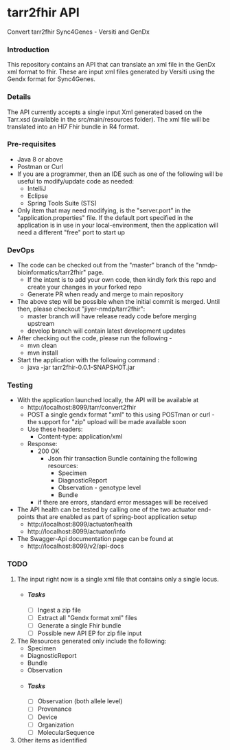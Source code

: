 # tarr2fhir API
Convert tarr2fhir Sync4Genes - Versiti and GenDx


### Introduction
This repository contains an API that can translate an xml file in the GenDx xml format to fhir. These are input xml files generated by Versiti using the Gendx format for Sync4Genes.


### Details
The API currently accepts a single input Xml generated based on the Tarr.xsd (available in the src/main/resources folder). The xml file will be translated into an Hl7 Fhir bundle in R4 format. 


### Pre-requisites
- Java 8 or above
- Postman or Curl
- If you are a programmer, then an IDE such as one of the following will be useful to modify/update code as needed:
   - IntelliJ 
   - Eclipse
   - Spring Tools Suite (STS) 
- Only item that may need modifying, is the "server.port" in the "application.properties" file. If the default port specified in the application is in use in your local-environment, then the application will need a different "free" port to start up  


### DevOps 
- The code can be checked out from the "master" branch of the "nmdp-bioinformatics/tarr2fhir" page. 
   - If the intent is to add your own code, then kindly fork this repo and create your changes in your forked repo
   - Generate PR when ready and merge to main repository
- The above step will be possible when the initial commit is merged. Until then, please checkout "jiyer-nmdp/tarr2fhir":
   - master branch will have release ready code before merging upstream
   - develop branch will contain latest development updates   
- After checking out the code, please run the following - 
   - mvn clean
   - mvn install
- Start the application with the following command :
   - java -jar tarr2fhir-0.0.1-SNAPSHOT.jar


### Testing
- With the application launched locally, the API will be available at
  - http://localhost:8099/tarr/convert2fhir
  - POST a single gendx format "xml" to this using POSTman or curl - the support for "zip" upload will be made available soon
  - Use these headers: 
    - Content-type: application/xml
  - Response:
    - 200 OK
      - Json fhir transaction Bundle containing the following resources:
         - Specimen
         - DiagnosticReport
         - Observation - genotype level
         - Bundle
    - if there are errors, standard error messages will be received 
- The API health can be tested by calling one of the two actuator end-points that are enabled as part of spring-boot application setup
  - http://localhost:8099/actuator/health
  - http://localhost:8099/actuator/info    
- The Swagger-Api documentation page can be found at 
  - http://localhost:8099/v2/api-docs 

### TODO
1. The input right now is a single xml file that contains only a single locus.
    - #### _Tasks_
        - [ ] Ingest a zip file 
        - [ ] Extract all "Gendx format xml" files 
        - [ ] Generate a single Fhir bundle
        - [ ] Possible new API EP for zip file input

2. The Resources generated only include the following:
   - Specimen
   - DiagnosticReport
   - Bundle
   - Observation
   - #### _Tasks_
        - [ ] Observation (both allele level)
        - [ ] Provenance
        - [ ] Device
        - [ ] Organization
        - [ ] MolecularSequence
   
3. Other items as identified
